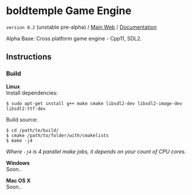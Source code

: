 # boldtemple Game Engine 
`version 0.2` (unstable pre-alpha) /
[Main Web](http://gaming.boldtemple.net/engine/engine/ "boldtemple Game Engine Main web") / 
[Documentation](http://boldtemplegaming.github.io/Engine/ "boldtemple Game Engine Documentation")

Alpha Base: Cross platform game engine - Cpp11, SDL2.

## Instructions
### Build
**Linux**<br/>
Install dependencies:
```
$ sudo apt-get install g++ make cmake libsdl2-dev libsdl2-image-dev libsdl2-ttf-dev 
```
Build source:
```
$ cd /path/to/build/
$ cmake /path/to/folder/with/cmakelists
$ make -j4
```
*Where `-j4` is 4 parallel make jobs, it depends on your count of CPU cores.*

**Windows**<br/>
Soon..

**Mac OS X**<br/>
Soon..




<!-- **boldtemple Game Engine** -->
